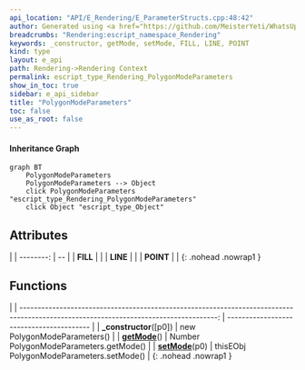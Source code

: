 ```yaml
---
api_location: "API/E_Rendering/E_ParameterStructs.cpp:48:42"
author: Generated using <a href="https://github.com/MeisterYeti/WhatsUpDoc">WhatsUpDoc</a>
breadcrumbs: "Rendering:escript_namespace_Rendering"
keywords: _constructor, getMode, setMode, FILL, LINE, POINT
kind: type
layout: e_api
path: Rendering->Rendering Context
permalink: escript_type_Rendering_PolygonModeParameters
show_in_toc: true
sidebar: e_api_sidebar
title: "PolygonModeParameters"
toc: false
use_as_root: false
---
```


#### Inheritance Graph

```mermaid
graph BT
	PolygonModeParameters
	PolygonModeParameters --> Object
	click PolygonModeParameters "escript_type_Rendering_PolygonModeParameters"
	click Object "escript_type_Object"
```

## Attributes

|
| --------: | -- | 
| **FILL**  |  | 
| **LINE**  |  | 
| **POINT** |  | 
{: .nohead .nowrap1 }

## Functions

|
| ------------------------------------------------------------------------------------------------------------------------------------: | ---------------------------------------- | 
| **_constructor**([p0])                                                                                                                | new PolygonModeParameters()              | 
| **[getMode](classRendering_1_1PolygonModeParameters#classRendering_1_1PolygonModeParameters_1a0979cb2f20640496d8fbe18fbe15f3c0)**()   | Number PolygonModeParameters.getMode()   | 
| **[setMode](classRendering_1_1PolygonModeParameters#classRendering_1_1PolygonModeParameters_1aed558ef584d0f0997f1502fb732fb4f1)**(p0) | thisEObj PolygonModeParameters.setMode() | 
{: .nohead .nowrap1 }

